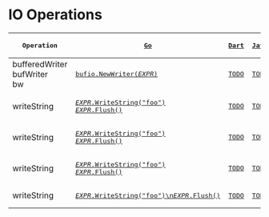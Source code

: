 # IO Operations

|<pre lang='go'>Operation</pre>|[<pre lang='go'>Go</pre>](https://go.dev/)|[<pre lang='go'>Dart</pre>](https://dart.dev/)|[<pre lang='go'>Java</pre>](https://docs.oracle.com/javase/8/docs/technotes/guides/language/)|
|---|---|---|---|
|bufferedWriter<br/>bufWriter<br/>bw|[<pre lang='go'>bufio.NewWriter($EXPR$)</pre>](https://pkg.go.dev/bufio#NewWriter)|[<pre lang='go'>TODO</pre>](TODO)|[<pre lang='go'>TODO</pre>](TODO)|
|writeString|[<pre lang='go'>$EXPR$.WriteString("foo")<br/>$EXPR$.Flush()</pre>](TODO)|[<pre lang='go'>TODO</pre>](TODO)|[<pre lang='go'>TODO</pre>](TODO)|
|writeString|[<pre lang='go'>$EXPR$.WriteString("foo")<br>$EXPR$.Flush()</pre>](TODO)|[<pre lang='go'>TODO</pre>](TODO)|[<pre lang='go'>TODO</pre>](TODO)|
|writeString|[<pre>$EXPR$.WriteString("foo")<br>$EXPR$.Flush()</pre>](TODO)|[<pre lang='go'>TODO</pre>](TODO)|[<pre lang='go'>TODO</pre>](TODO)|
|writeString|[<pre>$EXPR$.WriteString("foo")\n$EXPR$.Flush()</pre>](TODO)|[<pre lang='go'>TODO</pre>](TODO)|[<pre lang='go'>TODO</pre>](TODO)|


